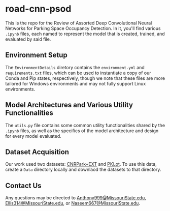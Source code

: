 # road-cnn-psod

This is the repo for the Review of Assorted Deep Convolutional Neural Networks for Parking Space Occupancy Detection. In it, you'll find various `.ipynb` files, each named to represent the model that is created, trained, and evaluated by said file.

## Environment Setup

The `EnvironmentDetails` diretory contains the `environment.yml` and `requirements.txt` files, which can be used to instantiate a copy of our Conda and Pip states, respectively, though we note that these files are more tailored for Windows environments and may not fully support Linux environments.

## Model Architectures and Various Utility Functionalities

The `utils.py` file contains some common utility functionalities shared by the `.ipynb` files, as well as the specifics of the model architecture and design for every model evaluated.

## Dataset Acquisition

Our work used two datasets: [CNRPark+EXT](http://cnrpark.it/) and [PKLot](https://web.inf.ufpr.br/vri/databases/parking-lot-database/). To use this data, create a `Data` directory locally and downlaod the datasets to that directory.

## Contact Us

Any questions may be directed to Anthony999@MissouriState.edu, Ellis314@MissouriState.edu, or Naseem667@MissouriState.edu.